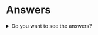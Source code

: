# Answers

<details>
<summary> Do you want to see the answers? </summary>
<pre>
1. `kubectl create namespace group1-ex1`
2. ```yaml
   apiVersion: v1
   kind: Pod
   metadata:
     name: webserver
     namespace: group1-ex1
   spec:
     containers:
       - name: webserver
         image: nginx:latest
         ports:
           - containerPort: 80
       - name: webwatcher
         image: afakharany/watcher:latest
   ```
3. `kubectl apply -f ex1.yaml`
4. `kubectl get po -o wide -n group1-ex1`
5. `kubectl get po -o json -n group1-ex1`
6. `kubectl get all -n group1-ex1`
7. `kubectl describe pod/webserver -n group1-ex1`
8. `kubectl exec -it webserver -c webwatcher -n group1-ex1 -- /bin/bash` </br>
   `cat /etc/*-release`
9. `kubectl logs webserver -c webserver -n group1-ex1` </br>
10. `kubectl port-forward -n group1-ex1 webserver 8081:80`
11. `kubectl delete namespace group1-ex1`
</pre>
</details>
